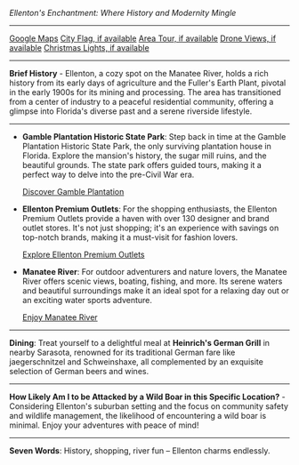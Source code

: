 *Ellenton's Enchantment: Where History and Modernity Mingle*

---

[Google Maps](https://www.google.com/maps/place/Ellenton,+FL/data=!3m1!1e3)
[City Flag, if available](https://www.google.com/search?tbm=isch&q=Ellenton+FL+Flag+Picture)
[Area Tour, if available](https://www.youtube.com/results?search_query=Ellenton+FL+4k+tour)
[Drone Views, if available](https://www.youtube.com/results?search_query=Ellenton+FL+4k+drone)
[Christmas Lights, if available](https://www.youtube.com/results?search_query=Ellenton+FL+christmas+lights)

---

**Brief History** - Ellenton, a cozy spot on the Manatee River, holds a rich history from its early days of agriculture and the Fuller's Earth Plant, pivotal in the early 1900s for its mining and processing. The area has transitioned from a center of industry to a peaceful residential community, offering a glimpse into Florida's diverse past and a serene riverside lifestyle.

---

- **Gamble Plantation Historic State Park**: Step back in time at the Gamble Plantation Historic State Park, the only surviving plantation house in Florida. Explore the mansion's history, the sugar mill ruins, and the beautiful grounds. The state park offers guided tours, making it a perfect way to delve into the pre-Civil War era.

  [Discover Gamble Plantation](https://www.youtube.com/results?search_query=Ellenton+FL+Gamble+Plantation)

- **Ellenton Premium Outlets**: For the shopping enthusiasts, the Ellenton Premium Outlets provide a haven with over 130 designer and brand outlet stores. It's not just shopping; it's an experience with savings on top-notch brands, making it a must-visit for fashion lovers.

  [Explore Ellenton Premium Outlets](https://www.youtube.com/results?search_query=Ellenton+FL+Premium+Outlets)

- **Manatee River**: For outdoor adventurers and nature lovers, the Manatee River offers scenic views, boating, fishing, and more. Its serene waters and beautiful surroundings make it an ideal spot for a relaxing day out or an exciting water sports adventure.

  [Enjoy Manatee River](https://www.youtube.com/results?search_query=Ellenton+FL+Manatee+River)

---

**Dining**: Treat yourself to a delightful meal at **Heinrich's German Grill** in nearby Sarasota, renowned for its traditional German fare like jaegerschnitzel and Schweinshaxe, all complemented by an exquisite selection of German beers and wines.

---

**How Likely Am I to be Attacked by a Wild Boar in this Specific Location?** - Considering Ellenton's suburban setting and the focus on community safety and wildlife management, the likelihood of encountering a wild boar is minimal. Enjoy your adventures with peace of mind!

---

**Seven Words**: History, shopping, river fun – Ellenton charms endlessly.